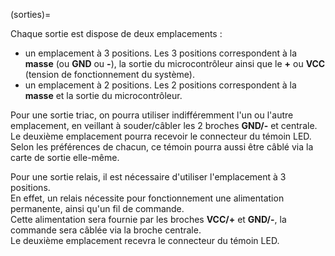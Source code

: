 (sorties)=

Chaque sortie est dispose de deux emplacements :
- un emplacement à 3 positions. Les 3 positions correspondent à la **masse** (ou **GND** ou **-**), la sortie du microcontrôleur ainsi que le **+** ou **VCC** (tension de fonctionnement du système).
- un emplacement à 2 positions. Les 2 positions correspondent à la **masse** et la sortie du microcontrôleur.

Pour une sortie triac, on pourra utiliser indifféremment l'un ou l'autre emplacement, en veillant à souder/câbler les 2 broches **GND/-** et centrale.<br />
Le deuxième emplacement pourra recevoir le connecteur du témoin LED. Selon les préférences de chacun, ce témoin pourra aussi être câblé via la carte de sortie elle-même.

Pour une sortie relais, il est nécessaire d'utiliser l'emplacement à 3 positions.<br />
En effet, un relais nécessite pour fonctionnement une alimentation permanente, ainsi qu'un fil de commande.<br />
Cette alimentation sera fournie par les broches **VCC/+**  et **GND/-**, la commande sera câblée via la broche centrale.<br />
Le deuxième emplacement recevra le connecteur du témoin LED.